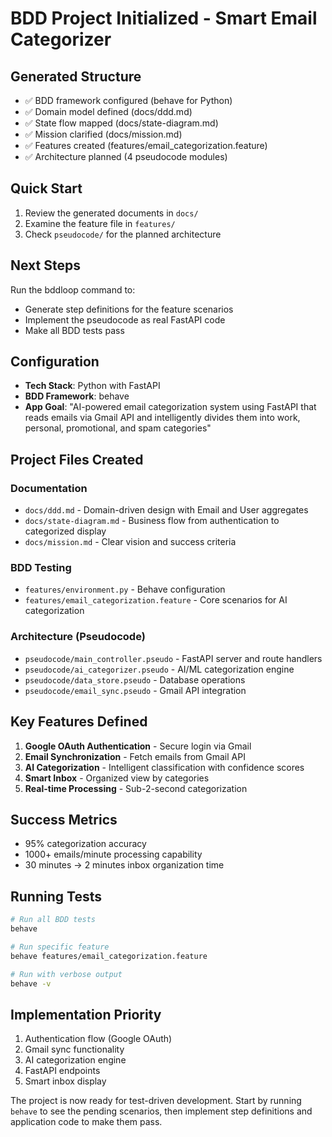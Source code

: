 # BDD Project Initialized - Smart Email Categorizer

## Generated Structure
- ✅ BDD framework configured (behave for Python)
- ✅ Domain model defined (docs/ddd.md)
- ✅ State flow mapped (docs/state-diagram.md)
- ✅ Mission clarified (docs/mission.md)
- ✅ Features created (features/email_categorization.feature)
- ✅ Architecture planned (4 pseudocode modules)

## Quick Start
1. Review the generated documents in `docs/`
2. Examine the feature file in `features/`
3. Check `pseudocode/` for the planned architecture

## Next Steps
Run the bddloop command to:
- Generate step definitions for the feature scenarios
- Implement the pseudocode as real FastAPI code
- Make all BDD tests pass

## Configuration
- **Tech Stack**: Python with FastAPI
- **BDD Framework**: behave
- **App Goal**: "AI-powered email categorization system using FastAPI that reads emails via Gmail API and intelligently divides them into work, personal, promotional, and spam categories"

## Project Files Created

### Documentation
- `docs/ddd.md` - Domain-driven design with Email and User aggregates
- `docs/state-diagram.md` - Business flow from authentication to categorized display
- `docs/mission.md` - Clear vision and success criteria

### BDD Testing
- `features/environment.py` - Behave configuration
- `features/email_categorization.feature` - Core scenarios for AI categorization

### Architecture (Pseudocode)
- `pseudocode/main_controller.pseudo` - FastAPI server and route handlers
- `pseudocode/ai_categorizer.pseudo` - AI/ML categorization engine
- `pseudocode/data_store.pseudo` - Database operations
- `pseudocode/email_sync.pseudo` - Gmail API integration

## Key Features Defined
1. **Google OAuth Authentication** - Secure login via Gmail
2. **Email Synchronization** - Fetch emails from Gmail API
3. **AI Categorization** - Intelligent classification with confidence scores
4. **Smart Inbox** - Organized view by categories
5. **Real-time Processing** - Sub-2-second categorization

## Success Metrics
- 95% categorization accuracy
- 1000+ emails/minute processing capability
- 30 minutes → 2 minutes inbox organization time

## Running Tests
```bash
# Run all BDD tests
behave

# Run specific feature
behave features/email_categorization.feature

# Run with verbose output
behave -v
```

## Implementation Priority
1. Authentication flow (Google OAuth)
2. Gmail sync functionality
3. AI categorization engine
4. FastAPI endpoints
5. Smart inbox display

The project is now ready for test-driven development. Start by running `behave` to see the pending scenarios, then implement step definitions and application code to make them pass.